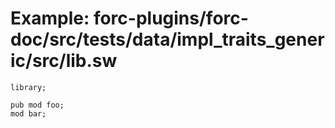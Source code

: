 # Example: forc-plugins/forc-doc/src/tests/data/impl_traits_generic/src/lib.sw

```sway
library;

pub mod foo;
mod bar;
```
